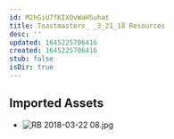 ```yaml
---
id: M2hGiU7fKIXOvWaHSuhat
title: Toastmasters_ _3_21_18 Resources
desc: ''
updated: 1645225706416
created: 1645225706416
stub: false
isDir: true
---
```

## Imported Assets
- ![RB 2018-03-22 08.jpg](/assets/rb-2018-03-22-08.jpg)
